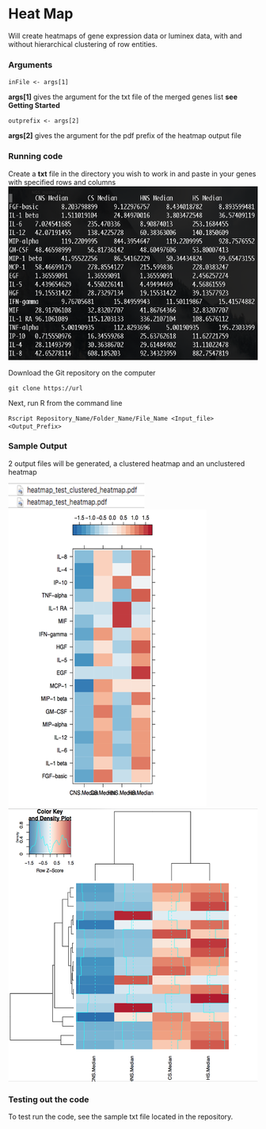 # Heat Map

Will create heatmaps of gene expression data or luminex data, with and without hierarchical clustering of row entities.

### Arguments
```
inFile <- args[1]
```
**args[1]** gives the argument for the txt file of the merged genes list **see Getting Started**
```
outprefix <- args[2]
```
**args[2]** gives the argument for the pdf prefix of the heatmap output file 


### Running code

Create a **txt** file in the directory you wish to work in and paste in your genes with specified rows and columns
<img src="https://github.com/suhaschandra/Data-Visualization/blob/master/Screen%20Shot%202018-07-12%20at%203.58.52%20PM.png" width="575" height="350" />

Download the Git repository on the computer 

```
git clone https://url
```
Next, run R from the command line

```
Rscript Repository_Name/Folder_Name/File_Name <Input_file> <Output_Prefix>
```

### Sample Output

2 output files will be generated, a clustered heatmap and an unclustered heatmap

<img src="https://github.com/suhaschandra/Data-Visualization/blob/master/Screen%20Shot%202018-07-24%20at%2011.54.57%20AM.png" width="275" height="50" />

<img src="https://github.com/suhaschandra/Data-Visualization/blob/master/Screen%20Shot%202018-07-24%20at%2011.09.00%20AM.png" width="400" height="600" />

<img src="https://github.com/suhaschandra/Data-Visualization/blob/master/Screen%20Shot%202018-07-24%20at%2011.09.49%20AM.png" width="550" height="550" />

### Testing out the code

To test run the code, see the sample txt file located in the repository.
